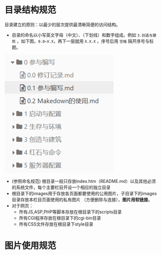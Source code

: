 # 目录结构规范 

目录建立的原则：以最少的层次提供最清晰简便的访问结构。

* 目录的命名以小写英文字母（中文）、（下划线）和数字组成。例如 `3.创造与建筑` ，如下图，`0.0~X.X`，再下一层就用 `X.X.X` ，序号后用 `空格` 隔开序号与标题。

![例-目录结构规范](images/例-目录结构规范.png)

* (参照命名规范) 根目录一般只存放index.htm（README.md）以及其他必须的系统文件，每个主要栏目开设一个相应的独立目录 
* 根目录下的images用于存放各页面都要使用的公用图片，子目录下的images目录存放本栏目页面使用的私有图片 （方便删除与连接），**图片用软链接**。
* 对于网页：
  * 所有JS,ASP,PHP等脚本存放在根目录下的scripts目录 
  * 所有CGI程序存放在根目录下的cgi-bin目录 
  * 所有CSS文件存放在根目录下style目录
# 图片使用规范

